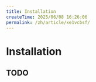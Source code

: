 ```yaml
---
title: Installation
createTime: 2025/06/08 16:26:06
permalink: /zh/article/xe1vcbsf/
---
```

# Installation

## TODO
